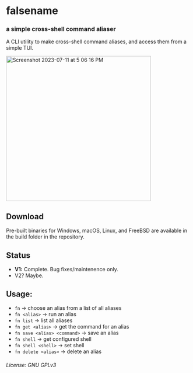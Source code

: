 # falsename

### a simple cross-shell command aliaser

A CLI utility to make cross-shell command aliases, and access them from a simple TUI.

<img width="397" alt="Screenshot 2023-07-11 at 5 06 16 PM" src="https://github.com/blobbybilb/falsename/assets/58201828/60134ce0-b157-4b5a-b70c-05e82ee4ae4f">


## Download

Pre-built binaries for Windows, macOS, Linux, and FreeBSD are available in the build folder in the repository.

## Status
- **V1:** Complete. Bug fixes/maintenence only.
- V2? Maybe.

## Usage:

- `fn` -> choose an alias from a list of all aliases
- `fn <alias>` -> run an alias
- `fn list` -> list all aliases
- `fn get <alias>` -> get the command for an alias
- `fn save <alias> <command>` -> save an alias
- `fn shell` -> get configured shell
- `fn shell <shell>` -> set shell
- `fn delete <alias>` -> delete an alias

###### License: GNU GPLv3
